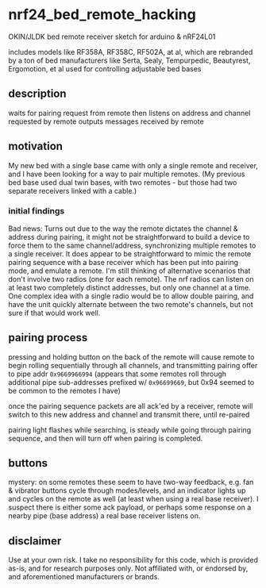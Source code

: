 # nrf24_bed_remote_hacking

OKIN/JLDK bed remote receiver sketch
for arduino & nRF24L01

includes models like RF358A, RF358C, RF502A, at al,
which are rebranded by a ton of bed manufacturers
like Serta, Sealy, Tempurpedic, Beautyrest, Ergomotion, et al
used for controlling adjustable bed bases

## description
waits for pairing request from remote
then listens on address and channel requested by remote
outputs messages received by remote

## motivation
My new bed with a single base came with only a single remote and receiver, and I have been looking for a way to pair multiple remotes.
(My previous bed base used dual twin bases, with two remotes - but those had two separate receivers linked with a cable.)

### initial findings
Bad news: Turns out due to the way the remote dictates the channel & address during pairing, it might not be straightforward to build a device to force them to the same channel/address, synchronizing multiple remotes to a single receiver.
It does appear to be straightforward to mimic the remote pairing sequence with a base receiver which has been put into pairing mode, and emulate a remote.
I'm still thinking of alternative scenarios that don't involve two radios (one for each remote). The nrf radios can listen on at least two completely distinct addresses, but only one channel at a time.
One complex idea with a single radio would be to allow double pairing, and have the unit quickly alternate between the two remote's channels, but not sure if that would work well.

## pairing process
pressing and holding button on the back of the remote will cause remote to begin rolling
sequentially through all channels, and transmitting pairing offer to pipe addr `0x9669966994`
(appears that some remotes roll through additional pipe sub-addresses prefixed w/ `0x96699669`, but 0x94 seemed to be common to the remotes I have)

once the pairing sequence packets are all ack'ed by a receiver, remote will switch to this
new address and channel and transmit there, until re-paired

pairing light flashes while searching, is steady while going through pairing sequence, and 
then will turn off when pairing is completed. 

## buttons
mystery: on some remotes these seem to have two-way feedback, e.g. fan & vibrator buttons cycle through modes/levels, and an indicator lights up and cycles on the remote as well (at least when using a real base receiver). I suspect there is either some ack payload, or perhaps some response on a nearby pipe (base address) a real base receiver listens on.

## disclaimer
Use at your own risk. I take no responsibility for this code, which is provided as-is, and for research purposes only.
Not affiliated with, or endorsed by, and aforementioned manufacturers or brands.
